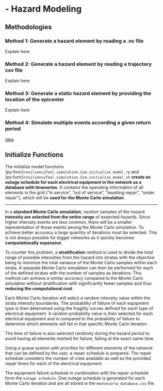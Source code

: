 # - Hazard Modeling

## Methodologies

### Method 1: Generate a hazard element by reading a .nc file

Explain here

### Method 2: Generate a hazard element by reading a trajectory csv file

Explain here

### Method 3: Generate a static hazard element by providing the location of the epicenter

Explain here

### Method 4: Simulate multiple events according a given return period

[idea](https://hydro-informatics.com/exercises/ex-floods.html#terminology)

## Initialize Functions

The initialize model functions {py:func}`resiliencyTool.simulation.Sim.initialize_model_rp` and
{py:func}`resiliencyTool.simulation.Sim.initialize_model_sh` **create an outage schedule for each electrical equipment in the network as a database with timeseries**. It contains the operating information of all elements in the grid (“in service”, “out of service”, “awaiting repair”, “under repair”), which will be **used for the Monte Carlo simulation**.

---

In a **standard Monte Carlo simulation**, random samples of the hazard **intensity are selected from the entire range** of expected hazards. Since higher intensity events are less common, there will be a smaller representation of those events among the Monte Carlo simulation. To achieve better accuracy a large quantity of iterations must be selected. This is not always possible for bigger networks as it quickly becomes **computationally expensive**.

To counter this problem, a **stratification** method is used to divide the total range of possible intensities from the hazard into stratas with the objective being to minimize the total variance of the Monte Carlo samples within each strata. A separate Monte Carlo simulation can then be performed for each of the defined stratas with the number of samples as iterations. This method can achieve a similar accuracy compared to the Monte Carlo simulation without stratification with significantly fewer samples and thus **reducing the computational cost**.

Each Monte Carlo iteration will select a random intensity value within the strata intensity boundaries. The probability of failure of each equipment type is then determined using the fragility curves defined for each type of electrical equipment. A random probability value is then selected for each electrical equipment and is compared to the probability of failure to determine which elements will fail in that specific Monte Carlo iteration.

The time of failure is also selected randomly during the hazard period to avoid having all elements marked for failure, failing at the exact same time.

Using a queue system with priorities for different elements of the network that can be defined by the user, a repair schedule is prepared. The repair schedule considers the number of crew available as well as the provided repair times for each of the electrical equipment.

The equipment failure schedule in combination with the repair schedule form the `outage schedule`. One outage schedule is generated for each Monte Carlo iteration and are all stored in the `montecarlo_database.csv` file.